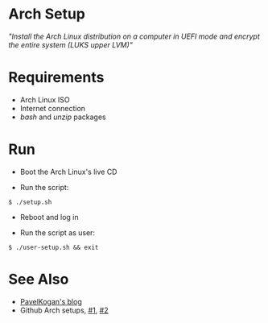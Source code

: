 Arch Setup
==========

*"Install the Arch Linux distribution on a computer in UEFI mode and
encrypt the entire system (LUKS upper LVM)"*

# Requirements

* Arch Linux ISO
* Internet connection
* *bash* and *unzip* packages

# Run

* Boot the Arch Linux's live CD

* Run the script:

```
$ ./setup.sh
```

* Reboot and log in

* Run the script as user:

```
$ ./user-setup.sh && exit
```

# See Also

* [PavelKogan's blog](https://www.pavelkogan.com/2014/05/23/luks-full-disk-encryption/)
* Github Arch setups, [#1](https://github.com/jmutai/dotfiles/blob/6245636d31f1e4999006815c809053fa23cdcb9e/arch-installation-cheatsheet.md),
[#2](https://github.com/grez911/grez911.github.io/blob/9bddef1dd083c15b4ab7923ad9b1a4cf3e835f91/cryptoarch.html)
